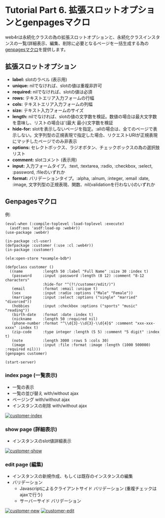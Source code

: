 Tutorial Part 6. 拡張スロットオプションとgenpagesマクロ
========================================================
web4rは永続化クラスの為の拡張スロットオプションと、永続化クラスインスタンスの一覧/詳細表示、編集、削除に必要となるページを一括生成する為の[genpagesマクロ](http://web4r.org/en/api#genpages)を提供します。

拡張スロットオプション
-----------------------
- **label:**    slotのラベル (表示用)
- **unique:**   nilでなければ、slotの値は重複非許可
- **required:** nilでなければ、slotの値は必須
- **rows:**     テキストエリア入力フォームの行幅
- **cols:**     テキストエリア入力フォームの列幅
- **size:**     テキスト入力フォームのサイズ
- **length:**   nilでなければ、slotの値の文字数を検証。数値の場合は最大文字数を意味し、リストの場合は'(最大 最小)文字数を検証
- **hide-for:** slotを表示しないページを指定。:allの場合は、全てのページで表示しない。文字列型の正規表現で指定した場合、リクエストURIが正規表現にマッチしたページでのみ非表示
- **options:**  セレクトボックス、ラジオボタン、チェックボックスの為の選択肢リスト
- **comment:**  slotコメント (表示用)
- **input:**    入力フォームタイプ。:text, :textarea, :radio, :checkbox, :select, :password, :fileのいずれか
- **format:**   バリデーションタイプ。:alpha, :alnum, :integer, :email :date, :image, 文字列型の正規表現、関数、nil(validationを行わない)のいずれか

Genpagesマクロ
---------------
例:

    (eval-when (:compile-toplevel :load-toplevel :execute)
      (asdf:oos 'asdf:load-op :web4r))
    (use-package :web4r)
    
    (in-package :cl-user)
    (defpackage :customer (:use :cl :web4r))
    (in-package :customer)
    
    (ele:open-store *example-bdb*)
    
    (defpclass customer ()
      ((name         :length 50 :label "Full Name" :size 30 :index t)
       (password     :input :password :length (8 12) :comment "8-12 characters"
                     :hide-for "^(?!/customer/edit/)")
       (email        :format :email :unique t)
       (sex          :input :radio :options ("Male" "Female"))
       (marriage     :input :select :options ("single" "married" "divorced"))
       (hobbies      :input :checkbox :options ("sports" "music" "reading"))
       (birth-date   :format :date :index t)
       (nickname     :length 50 :required nil)
       (phone-number :format "^\\d{3}-\\d{3}-\\d{4}$" :comment "xxx-xxx-xxxx" :index t)
       (zip-code     :type integer :length (5 5) :comment "5 digit" :index t)
       (note         :length 3000 :rows 5 :cols 30)
       (image        :input :file :format :image :length (1000 500000) :required nil)))
    (genpages customer)
    
    (start-server)

### index page (一覧表示)
- 一覧の表示
- 一覧の並び替え with/without ajax
- ページング with/without ajax 
- インスタンスの削除 with/without ajax

[![customer-index](http://web4r.org/customer-index-thumbnail.png)](http://web4r.org/customer-index.png)

### show page (詳細表示)
- インスタンスのslot値詳細表示

[![customer-show](http://web4r.org/customer-show-thumbnail.png)](http://web4r.org/customer-show.png)

### edit page (編集)
- インスタンスの新規作成、もしくは既存のインスタンスの編集
- バリデーション
    - Javascriptによるクライアントサイド バリデーション (重複チェックはajaxで行う)
    - サーバーサイド バリデーション

[![customer-new](http://web4r.org/customer-new-thumbnail.png)](http://web4r.org/customer-new.png)
[![customer-edit](http://web4r.org/customer-edit-thumbnail.png)](http://web4r.org/customer-edit.png)
